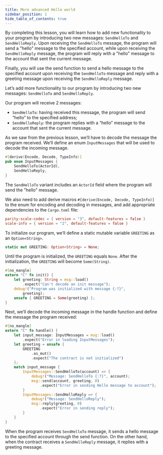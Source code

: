 ```yaml
---
title: More advanced Hello world
sidebar_position: 1
hide_table_of_contents: true
---
```


By completing this lesson, you will learn how to add new functionality to your program by introducing two new messages: `SendHelloTo` and `SendHelloReply`. Upon receiving the `SendHelloTo` message, the program will send a "hello" message to the specified account, while upon receiving the `SendHelloReply` message, the program will reply with a "hello" message to the account that sent the current message.

Finally, you will use the send function to send a hello message to the specified account upon receiving the `SendHelloTo` message and reply with a greeting message upon receiving the `SendHelloReply` message.

Let’s add more functionality to our program by introducing two new messages: `SendHelloTo` and `SendHelloReply`.

Our program will receive 2 messages:

- `SendHelloTo`: having received this message, the program will send “hello” to the specified address;
- `SendHelloReply`: the program replies with a “hello” message to the account that sent the current message.

As we saw from the previous lesson, we’ll have to decode the message the program received. We’ll define an enum `InputMessages` that will be used to decode the incoming message.

```rust title="src/lib.rs"
#[derive(Encode, Decode, TypeInfo)]
pub enum InputMessages {
    SendHelloTo(ActorId),
    SendHelloReply,
}
```

The `SendHelloTo` variant includes an `ActorId` field where the program will send the "hello" message.

We also need to add derive macros `#[derive(Encode, Decode, TypeInfo)]` to the enum for encoding and decoding in messages, and add appropriate dependencies to the `Cargo.toml` file:

```toml title="Cargo.toml"
parity-scale-codec = { version = "3", default-features = false }
scale-info = { version = "2", default-features = false }
```

To initialize our program, we’ll define a static mutable variable `GREETING` as an `Option<String>`.

```rust title="src/lib.rs"
static mut GREETING: Option<String> = None;
```

Until the program is initialized, the `GREETING` equals `None`. After the initialization, the `GREETING` will become `Some(String)`.

```rust title="src/lib.rs"
#[no_mangle]
extern "C" fn init() {
    let greeting: String = msg::load()
        .expect("Can't decode an init message");
    debug!("Program was initialized with message {:?}",
        greeting);
    unsafe { GREETING = Some(greeting) };
}
```

Next, we’ll decode the incoming message in the handle function and define the message the program received:

```rust title="src/lib.rs"
#[no_mangle]
extern "C" fn handle() {
    let input_message: InputMessages = msg::load()
        .expect("Error in loading InputMessages");
    let greeting = unsafe {
        GREETING
            .as_mut()
            .expect("The contract is not initialized")
    };
    match input_message {
        InputMessages::SendHelloTo(account) => {
            debug!("Message: SendHelloTo {:?}", account);
            msg::send(account, greeting, 0)
                .expect("Error in sending Hello message to account");
        }
        InputMessages::SendHelloReply => {
            debug!("Message: SendHelloReply");
            msg::reply(greeting, 0)
                .expect("Error in sending reply");
        }
    }
}
```

When the program receives `SendHelloTo` message, it sends a hello message to the specified account through the send function. On the other hand, when the contract receives a `SendHelloReply` message, it replies with a greeting message.
